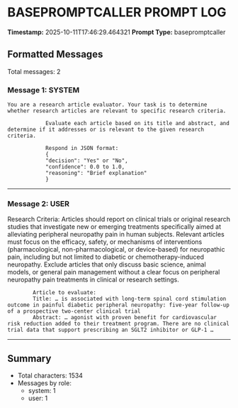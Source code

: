 # BASEPROMPTCALLER PROMPT LOG
**Timestamp:** 2025-10-11T17:46:29.464321
**Prompt Type:** basepromptcaller

## Formatted Messages
Total messages: 2

### Message 1: SYSTEM

```
You are a research article evaluator. Your task is to determine whether research articles are relevant to specific research criteria.

            Evaluate each article based on its title and abstract, and determine if it addresses or is relevant to the given research criteria.

            Respond in JSON format:
            {
            "decision": "Yes" or "No",
            "confidence": 0.0 to 1.0,
            "reasoning": "Brief explanation"
            }
```

---

### Message 2: USER

Research Criteria: Articles should report on clinical trials or original research studies that investigate new or emerging treatments specifically aimed at alleviating peripheral neuropathy pain in human subjects. Relevant articles must focus on the efficacy, safety, or mechanisms of interventions (pharmacological, non-pharmacological, or device-based) for neuropathic pain, including but not limited to diabetic or chemotherapy-induced neuropathy. Exclude articles that only discuss basic science, animal models, or general pain management without a clear focus on peripheral neuropathy pain treatments in clinical or research settings.

            Article to evaluate:
            Title: … is associated with long-term spinal cord stimulation outcome in painful diabetic peripheral neuropathy: five-year follow-up of a prospective two-center clinical trial
            Abstract: … agonist with proven benefit for cardiovascular risk reduction added to their treatment program. There are no clinical trial data that support prescribing an SGLT2 inhibitor or GLP-1 …

---

## Summary
- Total characters: 1534
- Messages by role:
  - system: 1
  - user: 1